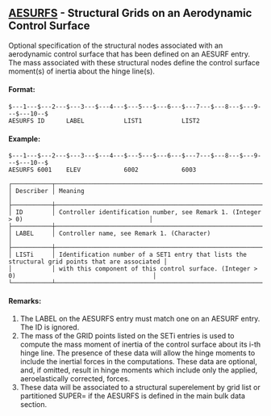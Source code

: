 ## [AESURFS](https://help.hexagonmi.com/bundle/MSC_Nastran_2022.4/page/Nastran_Combined_Book/qrg/bulkab/TOC.AESURFS.xhtml) - Structural Grids on an Aerodynamic Control Surface

Optional specification of the structural nodes associated with an aerodynamic control surface that has been defined on an AESURF entry. The mass associated with these structural nodes define the control surface moment(s) of inertia about the hinge line(s).

#### Format:

```nastran
$---1---$---2---$---3---$---4---$---5---$---6---$---7---$---8---$---9---$---10--$
AESURFS ID      LABEL           LIST1           LIST2                           
```

#### Example:

```nastran
$---1---$---2---$---3---$---4---$---5---$---6---$---7---$---8---$---9---$---10--$
AESURFS 6001    ELEV            6002            6003                            
```

```text
┌───────────┬─────────────────────────────────────────────────────────────────────────────────────────────────┐
│ Describer │ Meaning                                                                                         │
├───────────┼─────────────────────────────────────────────────────────────────────────────────────────────────┤
│ ID        │ Controller identification number, see Remark 1. (Integer > 0)                                   │
├───────────┼─────────────────────────────────────────────────────────────────────────────────────────────────┤
│ LABEL     │ Controller name, see Remark 1. (Character)                                                      │
├───────────┼─────────────────────────────────────────────────────────────────────────────────────────────────┤
│ LISTi     │ Identification number of a SET1 entry that lists the structural grid points that are associated │
│           │ with this component of this control surface. (Integer > 0)                                      │
└───────────┴─────────────────────────────────────────────────────────────────────────────────────────────────┘
```

#### Remarks:

1. The LABEL on the AESURFS entry must match one on an AESURF entry. The ID is ignored.
2. The mass of the GRID points listed on the SETi entries is used to compute the mass moment of inertia of the control surface about its i-th hinge line. The presence of these data will allow the hinge moments to include the inertial forces in the computations. These data are optional, and, if omitted, result in hinge moments which include only the applied, aeroelastically corrected, forces.
3. These data will be associated to a structural superelement by grid list or partitioned SUPER=<seid> if the AESURFS is defined in the main bulk data section.
